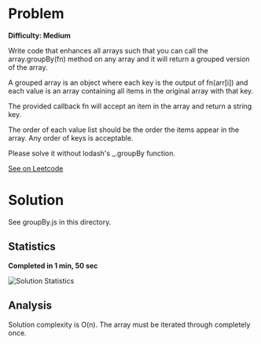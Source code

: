 # Problem

**Difficulty: Medium**

Write code that enhances all arrays such that you can call the array.groupBy(fn) method on any array and it will return a grouped version of the array.

A grouped array is an object where each key is the output of fn(arr[i]) and each value is an array containing all items in the original array with that key.

The provided callback fn will accept an item in the array and return a string key.

The order of each value list should be the order the items appear in the array. Any order of keys is acceptable.

Please solve it without lodash's \_.groupBy function.

[See on Leetcode](https://leetcode.com/problems/group-by/description/)

# Solution

See groupBy.js in this directory.

## Statistics

**Completed in 1 min, 50 sec**

![Solution Statistics](https://file%2B.vscode-resource.vscode-cdn.net/Users/michaelfoster/Git/code-of-the-day/2023/August/8/solutionStats.png?version%3D1691596896928)

## Analysis

Solution complexity is O(n). The array must be iterated through completely once.
